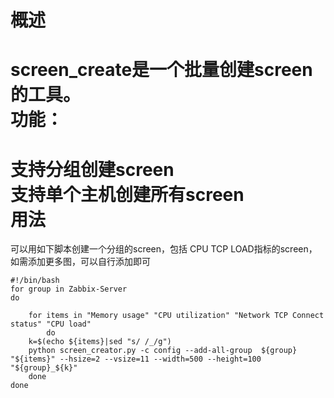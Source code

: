
概述
==
screen_create是一个批量创建screen的工具。  
功能：  
==
支持分组创建screen  
支持单个主机创建所有screen  
用法
==
可以用如下脚本创建一个分组的screen，包括 CPU TCP LOAD指标的screen，如需添加更多图，可以自行添加即可
```
#!/bin/bash
for group in Zabbix-Server
do

    for items in "Memory usage" "CPU utilization" "Network TCP Connect status" "CPU load" 
        do
	k=$(echo ${items}|sed "s/ /_/g")
	python screen_creator.py -c config --add-all-group  ${group} "${items}" --hsize=2 --vsize=11 --width=500 --height=100 "${group}_${k}"
    done 
done
```
